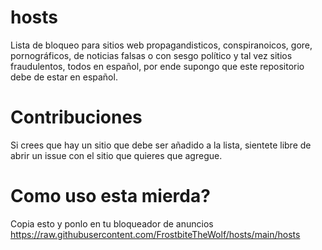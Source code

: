 # hosts
Lista de bloqueo para sitios web propagandisticos, conspiranoicos, gore, pornográficos, de noticias falsas o con sesgo político y tal vez sitios fraudulentos, todos en español, por ende supongo que este repositorio debe de estar en español.
# Contribuciones
Si crees que hay un sitio que debe ser añadido a la lista, sientete libre de abrir un issue con el sitio que quieres que agregue.
# Como uso esta mierda?
Copia esto y ponlo en tu bloqueador de anuncios https://raw.githubusercontent.com/FrostbiteTheWolf/hosts/main/hosts
